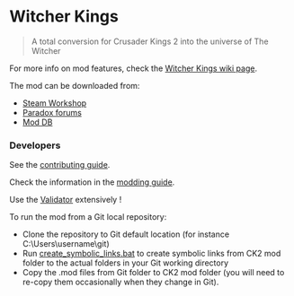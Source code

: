 # Witcher Kings

> A total conversion for Crusader Kings 2 into the universe of The Witcher

For more info on mod features, check the [Witcher Kings wiki page](https://ck2.paradoxwikis.com/Witcher_Kings).

The mod can be downloaded from:

* [Steam Workshop](https://steamcommunity.com/sharedfiles/filedetails/?id=1396521902)
* [Paradox forums](https://forum.paradoxplaza.com/forum/index.php?threads/mod-witcher-kings.740988)
* [Mod DB](https://www.moddb.com/mods/the-witcher-kings)

### Developers

See the [contributing guide](./CONTRIBUTING.md).

Check the information in the [modding guide](./MODDING.md).

Use the [Validator](https://ck2.paradoxwikis.com/The_Validator) extensively !

To run the mod from a Git local repository:
- Clone the repository to Git default location (for instance C:\Users\username\git\)
- Run [create_symbolic_links.bat](MOD/create_symbolic_links.bat) to create symbolic links from CK2 mod folder to the actual folders in your Git working directory
- Copy the .mod files from Git folder to CK2 mod folder (you will need to re-copy them occasionally when they change in Git).